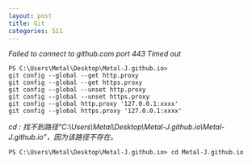 ```yaml
---
layout: post
title: Git
categories: S11
---
```


*Failed to connect to github.com port 443 Timed out*

```
PS C:\Users\Metal\Desktop\Metal-J.github.io> 
git config --global --get http.proxy
git config --global --get https.proxy
git config --global --unset http.proxy
git config --global --unset https.proxy
git config --global http.proxy '127.0.0.1:xxxx'
git config --global https.proxy '127.0.0.1:xxxx'
```

*cd : 找不到路径“C:\Users\Metal\Desktop\Metal-J.github.io\Metal-J.github.io”，因为该路径不存在。*

```
PS C:\Users\Metal\Desktop\Metal-J.github.io> cd Metal-J.github.io
```